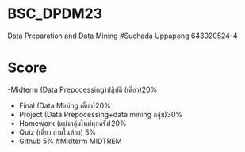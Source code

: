 # BSC_DPDM23
Data Preparation and Data Mining
#Suchada Uppapong 643020524-4
# Score
-Midterm (Data Prepocessing)ปฏิบัติ (เดี่ยว)20%
- Final (Data Mining เดี่ยว)20%
- Project (Data Prepocessing+data mining กลุ่ม)30%
- Homework (แบ่งกลุ่มใหม่ทุกครั้ง)20%
- Quiz (เดี่ยว ถามในห้อง) 5%
- Github 5%
#Midterm
MIDTREM
